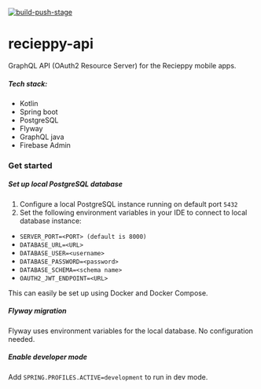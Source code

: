 [![build-push-stage](https://github.com/laerdh/recieppy-api/actions/workflows/build_push_stage.yml/badge.svg)](https://github.com/laerdh/recieppy-api/actions/workflows/build_push_stage.yml)
# recieppy-api

GraphQL API (OAuth2 Resource Server) for the Recieppy mobile apps.

##### Tech stack:
* Kotlin
* Spring boot
* PostgreSQL
* Flyway
* GraphQL java
* Firebase Admin

### Get started

##### Set up local PostgreSQL database
1. Configure a local PostgreSQL instance running on default port `5432`
2. Set the following environment variables in your IDE to connect to local database instance:
* `SERVER_PORT=<PORT> (default is 8000)`
* `DATABASE_URL=<URL>`
* `DATABASE_USER=<username>`
* `DATABASE_PASSWORD=<password>`
* `DATABASE_SCHEMA=<schema name>`
* `OAUTH2_JWT_ENDPOINT=<URL>`

This can easily be set up using Docker and Docker Compose.

##### Flyway migration
Flyway uses environment variables for the local database. No configuration needed.

##### Enable developer mode
Add `SPRING.PROFILES.ACTIVE=development` to run in dev mode.

